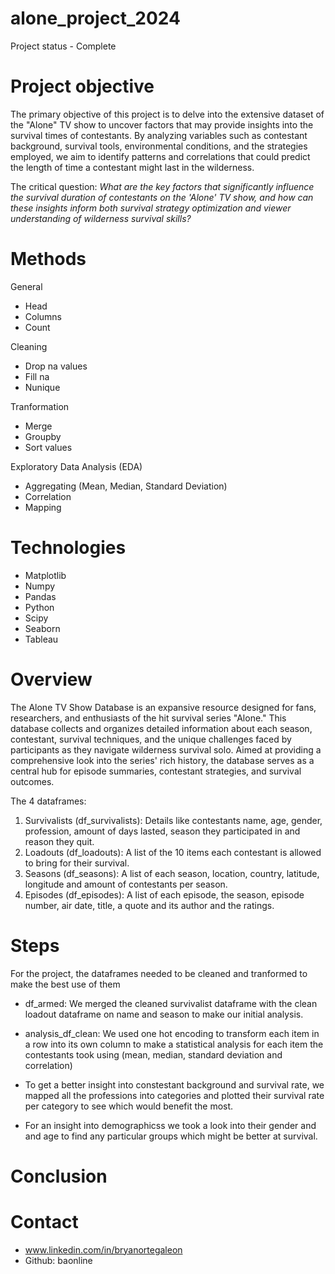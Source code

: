 # alone_project_2024
Project status - Complete

# Project objective
The primary objective of this project is to delve into the extensive dataset of the "Alone" TV show to uncover factors that may provide insights into the survival times of contestants. By analyzing variables such as contestant background, survival tools, environmental conditions, and the strategies employed, we aim to identify patterns and correlations that could predict the length of time a contestant might last in the wilderness.  

The critical question: *What are the key factors that significantly influence the survival duration of contestants on the 'Alone' TV show, and how can these insights inform both survival strategy optimization and viewer understanding of wilderness survival skills?*

# Methods

General
- Head
- Columns
- Count

Cleaning 
- Drop na values
- Fill na
- Nunique

Tranformation
- Merge
- Groupby
- Sort values
  
Exploratory Data Analysis (EDA)
  - Aggregating (Mean, Median, Standard Deviation)  
  - Correlation
  - Mapping

  
# Technologies

- Matplotlib
- Numpy
- Pandas
- Python
- Scipy
- Seaborn
- Tableau


# Overview
The Alone TV Show Database is an expansive resource designed for fans, researchers, and enthusiasts of the hit survival series "Alone." This database collects and organizes detailed information about each season, contestant, survival techniques, and the unique challenges faced by participants as they navigate wilderness survival solo. Aimed at providing a comprehensive look into the series' rich history, the database serves as a central hub for episode summaries, contestant strategies, and survival outcomes.

The 4 dataframes:

1. Survivalists (df_survivalists): Details like contestants name, age, gender, profession, amount of days lasted, season they participated in and reason they quit.
2. Loadouts (df_loadouts): A list of the 10 items each contestant is allowed to bring for their survival.
3. Seasons (df_seasons): A list of each season, location, country, latitude, longitude and amount of contestants per season.
4. Episodes (df_episodes): A list of each episode, the season, episode number, air date, title, a quote and its author and the ratings.


# Steps
For the project, the dataframes needed to be cleaned and tranformed to make the best use of them

- df_armed: We merged the cleaned survivalist dataframe with the clean loadout dataframe on name and season to make our initial analysis. 

- analysis_df_clean: We used one hot encoding to transform each item in a row into its own column to make a statistical analysis for each item the contestants took using (mean, median, standard deviation and correlation)

- To get a better insight into constestant background and survival rate, we mapped all the professions into categories and plotted their survival rate per category to see which would benefit the most.

- For an insight into demographicss we took a look into their gender and and age to find any particular groups which might be better at survival. 





# Conclusion


# Contact
- www.linkedin.com/in/bryanortegaleon
- Github: baonline
